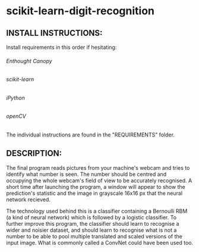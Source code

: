 # scikit-learn-digit-recognition

## INSTALL INSTRUCTIONS:

Install requirements in this order if hesitating: 
###### Enthought Canopy
###### scikit-learn
###### iPython
###### openCV
The individual instructions are found in the "REQUIREMENTS" folder. 

## DESCRIPTION:

The final program reads pictures from your machine's webcam and tries to identify what number is seen. 
The number should be centred and occupying the whole webcam's field of view to be accurately recognised. 
A short time after launching the program, a window will appear to show the prediction's statistic and
the image in grayscale 16x16 px that the neural network recieved. 

The technology used behind this is a classifier containing a Bernoulli RBM (a kind of neural network) 
which is followed by a logistic classifier. 
To further improve this program, the classifier should learn to recognise a wider and noisier dataset, 
and should learn to recognise what is not a number to be able to pool multiple translated and scaled 
versions of the input image. What is commonly called a ConvNet could have been used too. 

